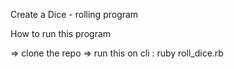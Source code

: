 Create a Dice - rolling program

How to run this program 

=> clone the repo 
=> run this on cli : ruby roll_dice.rb